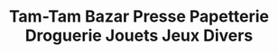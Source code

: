 ---
title: "Tam-Tam Bazar Presse Papetterie Droguerie Jouets Jeux Divers"
url: /carnoules/tam-tam-bazar-presse-papetterie-droguerie-jouets-jeux-divers/
shop: Kramladen
---